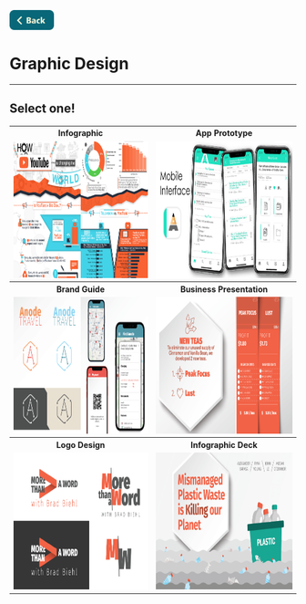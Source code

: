 <a name="top"></a>
[<img src="../Buttons/SVG/back.svg" height="35" width="auto"/>](../README.md/#graphicdesign)
<br>

# Graphic Design
<hr>

## Select one!

<table>
  <tr>
    <th><b>Infographic</b></th>
    <th><b>App Prototype</b></th>
  </tr>
  <tr>
    <td><a href="Infographic.md/#top"><img src="../Buttons/PNG/youtube infographic.png" height="240" width="auto"/></a></td>
    <td><a href="MobileApp.md/#top"><img src="../Buttons/PNG/alphanote.png" height="240" width="auto"/></a></td>
  </tr>
  <tr>
    <th><b>Brand Guide</b></th>
    <th><b>Business Presentation</b></th>
  </tr>
  <tr>
    <td><a href="BrandGuide.md/#top"><img src="../Buttons/PNG/anode.png" height="240" width="auto"/></a></td>
    <td><a href="BusinessPresentation.md/#top"><img src="../Buttons/PNG/efficiency revision.png" height="240" width="auto"/></a></td>
  </tr>
  <tr>
    <th><b>Logo Design</b></th>
    <th><b>Infographic Deck</b></th>
  </tr>
  <tr>
    <td><a href="LogoDesign.md/#top"><img src="../Buttons/PNG/more than a word.png" height="240" width="auto"/></a></td>
    <td><a href="PlasticWasteInfographic.md/#top"><img src="../Buttons/PNG/plastic waste.png" height="240" width="auto"/></a></td>
  </tr>
</table>
